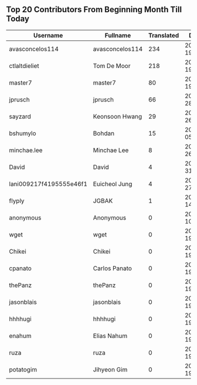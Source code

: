 ## Top 20 Contributors From Beginning Month Till Today ##
|Username|Fullname|Translated|DateJoined|Language|
|--------|--------|----------|----------|-------|
|avasconcelos114|avasconcelos114|234|2020-06-19T18:18:27Z|ko|
|ctlaltdieliet|Tom De Moor|218|2020-06-19T16:30:47Z|nl|
|master7|master7|80|2020-06-19T18:20:39.|pl|
|jprusch|jprusch|66|2021-06-28T12:00:18.|de|
|sayzard|Keonsoon Hwang|29|2025-03-26T05:02:18.||
|bshumylo|Bohdan|15|2025-01-05T23:41:01.||
|minchae.lee|Minchae Lee|8|2024-11-26T01:06:33.|ko|
|David|David|4|2024-07-31T00:30:03.||
|lani009217f4195555e46f1|Euicheol Jung|4|2025-02-27T12:26:38.||
|flyply|JGBAK|1|2025-06-14T06:08:50.||
|anonymous|Anonymous|0|2020-06-10T18:34:14.||
|wget|wget|0|2020-06-19T18:18:50Z|ro|
|Chikei|Chikei|0|2020-06-19T18:18:51Z|zh_Hant|
|cpanato|Carlos Panato|0|2020-06-19T18:18:53Z||
|thePanz|thePanz|0|2020-06-19T18:18:53Z||
|jasonblais|jasonblais|0|2020-06-19T18:18:54Z||
|hhhhugi|hhhhugi|0|2020-06-19T18:18:56.||
|enahum|Elias  Nahum|0|2020-06-19T18:18:56Z|es|
|ruza|ruza|0|2020-06-19T18:18:57.||
|potatogim|Jihyeon Gim|0|2020-06-19T18:18:58.|ko|
